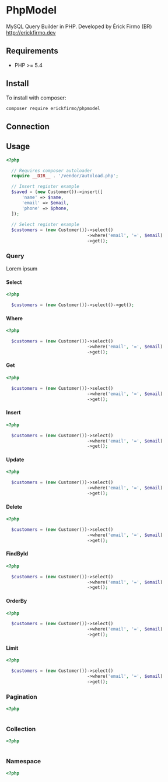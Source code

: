 # PhpModel
 MySQL Query Builder in PHP. Developed by Érick Firmo (BR) http://erickfirmo.dev
 
## Requirements
- PHP >= 5.4

## Install
To install with composer:

```sh
composer require erickfirmo/phpmodel
```

## Connection

## Usage
```php
<?php

  // Requires composer autoloader
  require __DIR__ . '/vendor/autoload.php';

  // Insert register example
  $saved = (new Customer())->insert([
      'name' => $name,
      'email' => $email,
      'phone' => $phone,
  ]);
  
  // Select register example
  $customers = (new Customer())->select()
                               ->where('email', '=', $email)
                               ->get();

```

### Query
Lorem ipsum

#### Select
```php
<?php

  $customers = (new Customer())->select()->get();

```

#### Where
```php
<?php

  $customers = (new Customer())->select()
                               ->where('email', '=', $email)
                               ->get();

```

#### Get
```php
<?php

  $customers = (new Customer())->select()
                               ->where('email', '=', $email)
                               ->get();

```

#### Insert
```php
<?php

  $customers = (new Customer())->select()
                               ->where('email', '=', $email)
                               ->get();

```

#### Update
```php
<?php

  $customers = (new Customer())->select()
                               ->where('email', '=', $email)
                               ->get();

```

#### Delete
```php
<?php

  $customers = (new Customer())->select()
                               ->where('email', '=', $email)
                               ->get();

```

#### FindById
```php
<?php

  $customers = (new Customer())->select()
                               ->where('email', '=', $email)
                               ->get();

```

#### OrderBy
```php
<?php

  $customers = (new Customer())->select()
                               ->where('email', '=', $email)
                               ->get();

```

#### Limit
```php
<?php

  $customers = (new Customer())->select()
                               ->where('email', '=', $email)
                               ->get();

```
### Pagination
```php
<?php



```

### Collection
```php
<?php



```

### Namespace

```php
<?php

```

<!-- Relationships -->

<!-- Exceptions -->


<!--## License -->

<!--<a href="https://erickfirmo.dev" target="_blank">Érick Firmo</a>-->

